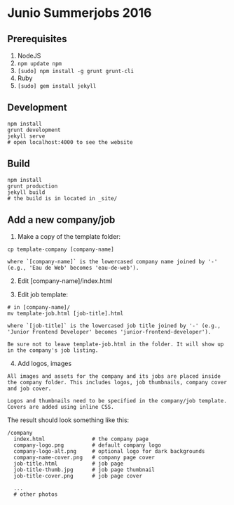 Junio Summerjobs 2016
=====================

## Prerequisites

1. NodeJS
2. `npm update npm`
3. `[sudo] npm install -g grunt grunt-cli`
4. Ruby
5. `[sudo] gem install jekyll`


## Development

```
npm install
grunt development
jekyll serve
# open localhost:4000 to see the website
```

## Build

```
npm install
grunt production
jekyll build
# the build is in located in _site/
```


## Add a new company/job

  1. Make a copy of the template folder:

  ```
  cp template-company [company-name]
  ```
    where `[company-name]` is the lowercased company name joined by '-' (e.g., 'Eau de Web' becomes 'eau-de-web').

  2. Edit [company-name]/index.html

  3. Edit job template:

  ```
  # in [company-name]/
  mv template-job.html [job-title].html
  ```
    where `[job-title]` is the lowercased job title joined by '-' (e.g., 'Junior Frontend Developer' becomes 'junior-frontend-developer').

    Be sure not to leave template-job.html in the folder. It will show up in the company's job listing.


  4. Add logos, images

    All images and assets for the company and its jobs are placed inside the company folder. This includes logos, job thumbnails, company cover and job cover.

    Logos and thumbnails need to be specified in the company/job template.
    Covers are added using inline CSS.


The result should look something like this:

```
/company
  index.html               # the company page
  company-logo.png         # default company logo
  company-logo-alt.png     # optional logo for dark backgrounds
  company-name-cover.png   # company page cover
  job-title.html           # job page
  job-title-thumb.jpg      # job page thumbnail
  job-title-cover.png      # job page cover
  
  ...
  # other photos
```

